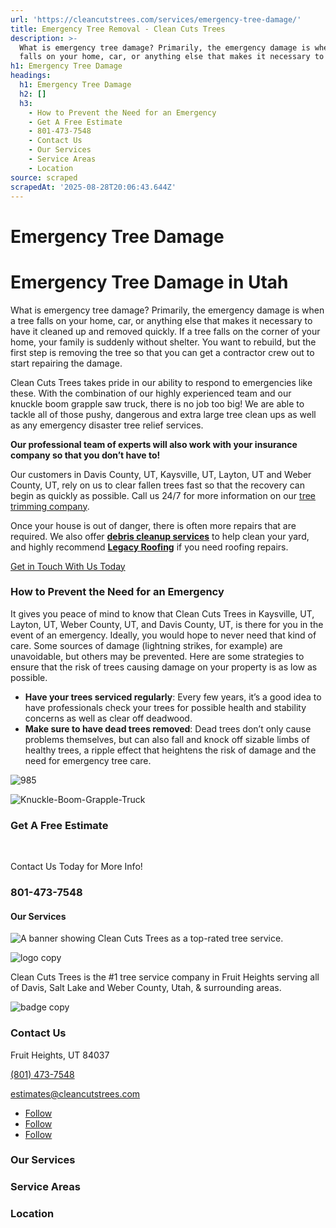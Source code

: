 ```yaml
---
url: 'https://cleancutstrees.com/services/emergency-tree-damage/'
title: Emergency Tree Removal - Clean Cuts Trees
description: >-
  What is emergency tree damage? Primarily, the emergency damage is when a tree
  falls on your home, car, or anything else that makes it necessary to have it
h1: Emergency Tree Damage
headings:
  h1: Emergency Tree Damage
  h2: []
  h3:
    - How to Prevent the Need for an Emergency
    - Get A Free Estimate
    - 801-473-7548
    - Contact Us
    - Our Services
    - Service Areas
    - Location
source: scraped
scrapedAt: '2025-08-28T20:06:43.644Z'
---
```

# Emergency Tree Damage

# **Emergency Tree Damage in Utah**

What is emergency tree damage? Primarily, the emergency damage is when a tree falls on your home, car, or anything else that makes it necessary to have it cleaned up and removed quickly. If a tree falls on the corner of your home, your family is suddenly without shelter. You want to rebuild, but the first step is removing the tree so that you can get a contractor crew out to start repairing the damage.

Clean Cuts Trees takes pride in our ability to respond to emergencies like these. With the combination of our highly experienced team and our knuckle boom grapple saw truck, there is no job too big! We are able to tackle all of those pushy, dangerous and extra large tree clean ups as well as any emergency disaster tree relief services.

**Our professional team of experts will also work with your insurance company so that you don’t have to!**

Our customers in Davis County, UT, Kaysville, UT, Layton, UT and Weber County, UT, rely on us to clear fallen trees fast so that the recovery can begin as quickly as possible. Call us 24/7 for more information on our [tree trimming company](https://cleancutstrees.com/). 

Once your house is out of danger, there is often more repairs that are required. We also offer **[debris cleanup services](https://cleancutstrees.com/services/storm-clean-up/)** to help clean your yard, and highly recommend **[Legacy Roofing](https://legacyroofingutah.com/)** if you need roofing repairs. 

[Get in Touch With Us Today](/contact-us)

### **How to Prevent the Need for an Emergency**

It gives you peace of mind to know that Clean Cuts Trees in Kaysville, UT, Layton, UT, Weber County, UT, and Davis County, UT, is there for you in the event of an emergency. Ideally, you would hope to never need that kind of care. Some sources of damage (lightning strikes, for example) are unavoidable, but others may be prevented. Here are some strategies to ensure that the risk of trees causing damage on your property is as low as possible.

-   **Have your trees serviced regularly**: Every few years, it’s a good idea to have professionals check your trees for possible health and stability concerns as well as clear off deadwood.
-   **Make sure to have dead trees removed**: Dead trees don’t only cause problems themselves, but can also fall and knock off sizable limbs of healthy trees, a ripple effect that heightens the risk of damage and the need for emergency tree care.

![985](https://cleancutstrees.com/wp-content/uploads/emergency-storm-clean-up-salt-lake-city-ut.jpg "emergency storm clean up salt lake city ut")

![Knuckle-Boom-Grapple-Truck](./assets/8fbc39738ff1ee4ba34f327cb5ffaa34024b11eb.jpg "24hourtreeservicesaltlakecityut")

### Get A Free Estimate

  [](tel:+18014737548)

Contact Us Today for More Info!

### 801-473-7548

#### Our Services

![A banner showing Clean Cuts Trees as a top-rated tree service.](./assets/6044a2199980b071066c9787705eaf1fd5e11a3e.png)

![logo copy](./assets/90a16e2ce5a7f00fb2e4f2b204af48a34ef55eab.png "logo copy")

Clean Cuts Trees is the #1 tree service company in Fruit Heights serving all of Davis, Salt Lake and Weber County, Utah, & surrounding areas.

![badge copy](./assets/f718afde080bd8d3dd3880e1e259267f39699dcb.png "badge copy")

### Contact Us

Fruit Heights, UT 84037

[(801) 473-7548](tel:+18014737548)

[estimates@cleancutstrees.com](mailto:estimates@cleancutstrees.com)

-   [Follow](https://www.facebook.com/CleanCutsTrees/ "Follow on Facebook")
-   [Follow](https://www.youtube.com/channel/UCSMH2M8_eCp3TM7lxs7HC1w/videos "Follow on Youtube")
-   [Follow](https://www.instagram.com/clean_cuts_trees/ "Follow on Instagram")

### Our Services

### Service Areas

### Location
